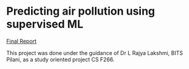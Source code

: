 # Predicting air pollution using supervised ML

[Final Report](https://drive.google.com/file/d/1H8I8RzXqmKwNx57AHR4ZdE3X9aZB3RXa/view?usp=sharing)

This project was done under the guidance of Dr L Rajya Lakshmi, BITS Pilani, as a study oriented project CS F266. 



